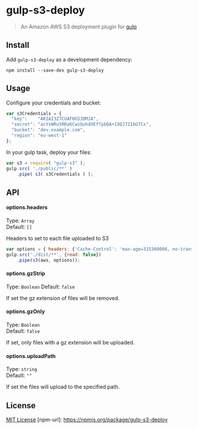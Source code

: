 # gulp-s3-deploy 

> An Amazon AWS S3 deployment plugin for [gulp](https://github.com/wearefractal/gulp)

## Install

Add `gulp-s3-deploy` as a development dependency:

```shell
npm install --save-dev gulp-s3-deploy
```

## Usage

Configure your credentials and bucket: 

```javascript
var s3Credentials = {
  "key":    "AKIAI3Z7CUAFHG53DMJA",
  "secret": "acYxWRu5RRa6CwzQuhdXEfTpbQA+1XQJ7Z1bGTCx",
  "bucket": "dev.example.com",
  "region": "eu-west-1"
};
```

In your gulp task, deploy your files:

```javascript
var s3 = require( "gulp-s3" );
gulp.src( './public/**' )
    .pipe( s3( s3Credentials ) );
```

## API

#### options.headers

Type: `Array`          
Default: `[]`

Headers to set to each file uploaded to S3

```javascript
var options = { headers: {'Cache-Control': 'max-age=315360000, no-transform, public'} }
gulp.src('./dist/**', {read: false})
    .pipe(s3(aws, options));
```

#### options.gzStrip

Type: `Boolean`
Default: `false`

If set the gz extension of files will be removed.

#### options.gzOnly

Type: `Boolean`          
Default: `false`

If set, only files with a gz extension will be uploaded.

#### options.uploadPath 

Type: `string`          
Default: `""`

If set the files will upload to the specified path.

## License

[MIT License](http://en.wikipedia.org/wiki/MIT_License)
[npm-url]: https://npmjs.org/package/gulp-s3-deploy

